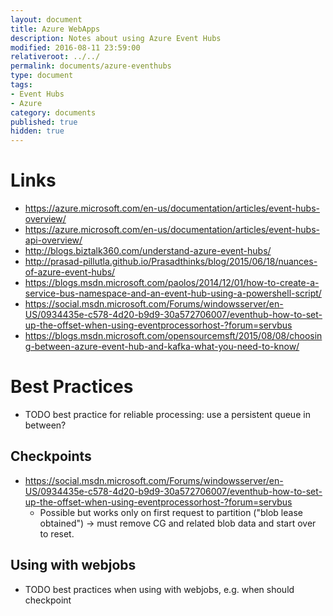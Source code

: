 ```yaml
---
layout: document
title: Azure WebApps
description: Notes about using Azure Event Hubs
modified: 2016-08-11 23:59:00
relativeroot: ../../
permalink: documents/azure-eventhubs
type: document
tags:
- Event Hubs
- Azure
category: documents
published: true
hidden: true
---
```


Links
=====

- https://azure.microsoft.com/en-us/documentation/articles/event-hubs-overview/
- https://azure.microsoft.com/en-us/documentation/articles/event-hubs-api-overview/
- http://blogs.biztalk360.com/understand-azure-event-hubs/
- http://prasad-pillutla.github.io/Prasadthinks/blog/2015/06/18/nuances-of-azure-event-hubs/
- https://blogs.msdn.microsoft.com/paolos/2014/12/01/how-to-create-a-service-bus-namespace-and-an-event-hub-using-a-powershell-script/
- https://social.msdn.microsoft.com/Forums/windowsserver/en-US/0934435e-c578-4d20-b9d9-30a572706007/eventhub-how-to-set-up-the-offset-when-using-eventprocessorhost-?forum=servbus
- https://blogs.msdn.microsoft.com/opensourcemsft/2015/08/08/choosing-between-azure-event-hub-and-kafka-what-you-need-to-know/

Best Practices
===========

- TODO best practice for reliable processing: use a persistent queue in between?

Checkpoints
-----------

- https://social.msdn.microsoft.com/Forums/windowsserver/en-US/0934435e-c578-4d20-b9d9-30a572706007/eventhub-how-to-set-up-the-offset-when-using-eventprocessorhost-?forum=servbus
  - Possible but works only on first request to partition ("blob lease obtained") -> must remove CG and related blob data and start over to reset.

Using with webjobs
------------------

- TODO best practices when using with webjobs, e.g. when should checkpoint
